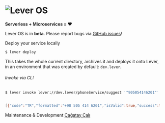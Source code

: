 ![Lever OS](https://raw.githubusercontent.com/leveros/leveros/master/doc/images/leveros-logo-full-white-bg-v0.2.png "Lever OS")
======================================================================

**Serverless + Microservices = ♥**

Lever OS is in **beta**. Please report bugs via [GitHub issues](https://github.com/leveros/leveros/issues)!

Deploy your service locally

```bash
$ lever deploy
```

This takes the whole current directory, archives it and deploys it onto Lever, in an environment that was created by default: `dev.lever`.

###### Invoke via CLI

```bash
$ lever invoke lever://dev.lever/phoneService/suggest '"905054146201"'


[{"code":"TR","formatted":"+90 505 414 6201","isValid":true,"success":true}]

```
Maintenance & Development [Çağatay Çalı](http://github.com/ccali14)
